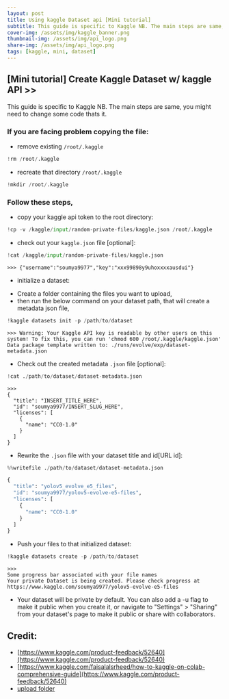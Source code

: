```yaml
---
layout: post
title: Using kaggle Dataset api [Mini tutorial]
subtitle: This guide is specific to Kaggle NB. The main steps are same, you might need to ...
cover-img: /assets/img/kaggle_banner.png
thumbnail-img: /assets/img/api_logo.png
share-img: /assets/img/api_logo.png
tags: [kaggle, mini, dataset]
---
```



## [Mini tutorial] Create Kaggle Dataset w/ kaggle API >>
This guide is specific to Kaggle NB. The main steps are same, you might need to change some code thats it. 

### If you are facing problem copying the file:
- remove existing `/root/.kaggle`
```python
!rm /root/.kaggle
```
- recreate that directory `/root/.kaggle`
```python
!mkdir /root/.kaggle
```

### Follow these steps,

- copy your kaggle api token to the root directory:
```python
!cp -v /kaggle/input/random-private-files/kaggle.json /root/.kaggle
```
- check out your `kaggle.json` file [optional]:
```python
!cat /kaggle/input/random-private-files/kaggle.json
```
```
>>> {"username":"soumya9977","key":"xxx99898y9uhoxxxxausdui"}
```
- initialize a dataset:
+ Create a folder containing the files you want to upload,
+ then run the below command on your dataset path, that will create a metadata json file,
```python
!kaggle datasets init -p /path/to/dataset
```
```
>>> Warning: Your Kaggle API key is readable by other users on this system! To fix this, you can run 'chmod 600 /root/.kaggle/kaggle.json'
Data package template written to: ./runs/evolve/exp/dataset-metadata.json
```
- Check out the created metadata `.json` file [optional]:
```python
!cat ./path/to/dataset/dataset-metadata.json
```
```
>>>
{
  "title": "INSERT_TITLE_HERE",
  "id": "soumya9977/INSERT_SLUG_HERE",
  "licenses": [
    {
      "name": "CC0-1.0"
    }
  ]
}
```

- Rewrite the `.json` file with your dataset title and id[URL id]:

```python
%%writefile ./path/to/dataset/dataset-metadata.json

{
  "title": "yolov5_evolve_e5_files",
  "id": "soumya9977/yolov5-evolve-e5-files",
  "licenses": [
    {
      "name": "CC0-1.0"
    }
  ]
}
```


- Push your files to that initialized dataset:

```python
!kaggle datasets create -p /path/to/dataset
```

```
>>> 
Some progress bar associated with your file names
Your private Dataset is being created. Please check progress at https://www.kaggle.com/soumya9977/yolov5-evolve-e5-files
```

- Your dataset will be private by default. You can also add a -u flag to make it public when you create it, or navigate to "Settings" > "Sharing" from your dataset's page to make it public or share with collaborators.


## Credit:
- [https://www.kaggle.com/product-feedback/52640](https://www.kaggle.com/product-feedback/52640)
- [https://www.kaggle.com/faisalalsrheed/how-to-kaggle-on-colab-comprehensive-guide](https://www.kaggle.com/product-feedback/52640)
- [upload folder](https://www.kaggle.com/general/190002)


